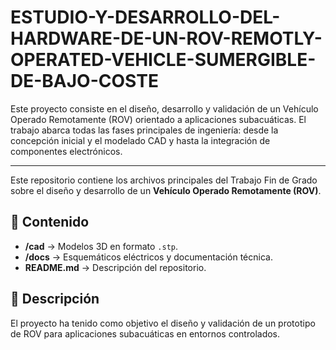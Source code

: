 # ESTUDIO-Y-DESARROLLO-DEL-HARDWARE-DE-UN-ROV-REMOTLY-OPERATED-VEHICLE-SUMERGIBLE-DE-BAJO-COSTE
Este proyecto consiste en el diseño, desarrollo y validación de un Vehículo Operado Remotamente (ROV) orientado a aplicaciones subacuáticas. El trabajo abarca todas las fases principales de ingeniería: desde la concepción inicial y el modelado CAD y hasta la integración de componentes electrónicos.

-------------------------------------------------------------------------------------------------------------------------------------------------------
Este repositorio contiene los archivos principales del Trabajo Fin de Grado sobre el diseño y desarrollo de un **Vehículo Operado Remotamente (ROV)**.

## 📂 Contenido
- **/cad** → Modelos 3D en formato `.stp`.  
- **/docs** → Esquemáticos eléctricos y documentación técnica.    
- **README.md** → Descripción del repositorio.  

## 📖 Descripción
El proyecto ha tenido como objetivo el diseño y validación de un prototipo de ROV para aplicaciones subacuáticas en entornos controlados.  
